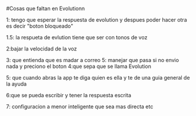 #Cosas que faltan en Evolutionn 

1: tengo que esperar la respuesta de evolution y despues poder hacer otra es decir "boton bloqueado"

1.5: la respueta de evlution tiene que ser con tonos de voz 

2:bajar la velocidad de la voz 

3: que entienda que es madar a correo 
5: manejar que pasa si no envio nada y preciono el boton
4:que sepa que se llama Evolution 

5: que cuando abras la app te diga quien es ella y te de una guia general de la ayuda 

6:que se pueda escribir y tener la respuesta escrita 

7: configuracion a menor inteligente que sea mas directa etc 

